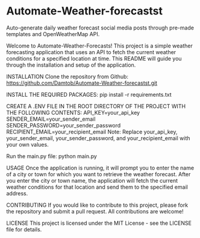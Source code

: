 # Automate-Weather-forecastst
Auto-generate daily weather forecast social media posts through pre-made templates and OpenWeatherMap API.

Welcome to Automate-Weather-Forecasts! 
This project is a simple weather forecasting application that uses an API to fetch the current weather conditions for a specified location at time. This README will guide you through the installation and setup of the application.

INSTALLATION
Clone the repository from Github:
https://github.com/Damtob/Automate-Weather-forecastst.git

INSTALL THE REQUIRED PACKAGES:
pip install -r requirements.txt

CREATE A .ENV FILE IN THE ROOT DIRECTORY OF THE PROJECT WITH THE FOLLOWING CONTENTS:
API_KEY=your_api_key
SENDER_EMAIL=your_sender_email
SENDER_PASSWORD=your_sender_password
RECIPIENT_EMAIL=your_recipient_email
Note: Replace your_api_key, your_sender_email, your_sender_password, and your_recipient_email with your own values.

Run the main.py file:
python main.py

USAGE
Once the application is running, it will prompt you to enter the name of a city or town for which you want to retrieve the weather forecast. After you enter the city or town name, the application will fetch the current weather conditions for that location and send them to the specified email address.

CONTRIBUTING
If you would like to contribute to this project, please fork the repository and submit a pull request. All contributions are welcome!

LICENSE
This project is licensed under the MIT License - see the LICENSE file for details.
